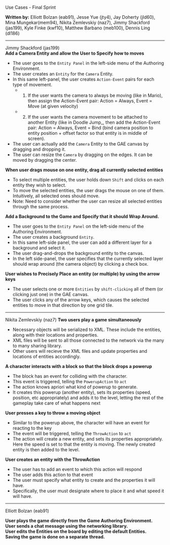 Use Cases - Final Sprint

**Written by:** Elliott Bolzan (eab91), Jesse Yue (jty4), Jay Doherty (jld60), Mina Mungekar(mem94), Nikita Zemlevskiy (naz7), Jimmy Shackford (jas199), Kyle Finke (kwf10), Matthew Barbano (meb100), Dennis Ling (dl186)

---------------

Jimmy Shackford (jas199)<br>
**Add a Camera Entity and allow the User to Specify how to moves**
- The user goes to the `Entity Panel` in the left-side menu of the Authoring Environment.
- The user creates an `Entity` for the `Camera` Entity.
- In this same left-panel, the user creates `Action-Event` pairs for each type of movement.
    - 1. If the user wants the camera to always be moving (like in Mario), then assign the Action-Event pair: Action = Always, Event = Move (at given velocity)
    - 2. If the user wants the camera movement to be attached to another Entity (like in Doodle Jump_, then add the Action-Event pair: Action = Always, Event = Bind (bind camera position to entity position + offset factor so that entity is in middle of screen).
- The user can actually add the `Camera` Entity to the GAE canvas by dragging and dropping it.
- The user can resize the `Camera` by dragging on the edges. It can be moved by dragging the center.

**When user drags mouse on one entity, drag all currently selected entities**
- To select multiple entities, the user holds down `Shift` and clicks on each entity they wish to select.
- To move the selected entities, the user drags the mouse on one of them. Intuitively, all selected ones should move.
- Note: Need to consider whether the user can resize all selected entities through the same process.

**Add a Background to the Game and Specify that it should Wrap Around.**
- The user goes to the `Entity Panel` on the left-side menu of the Authoring Environment.
- The user creates a background `Entity`.
- In this same left-side panel, the user can add a different layer for a background and select it.
- The user drag-and-drops the background entity to the canvas.
- In the left side-panel, the user specifies that the currently selected layer should wrap around (the camera object) by clicking a check box.

**User wishes to Precisely Place an entity (or multiple) by using the arrow keys**
- The user selects one or more `Entities` by `shift-clicking` all of them (or clicking just one) in the GAE canvas.
- The user clicks any of the arrow keys, which causes the selected entities to move in that direction by one grid tile.

------------------

Nikita Zemlevskiy (naz7)
**Two users play a game simultaneously**
- Necessary objects will be serialized to XML. These include the entities, along with their locations and properties. 
- XML files will be sent to all those connected to the network via the many to many sharing library.
- Other users will recieve the XML files and update properties and locations of entities accordingly. 
 
**A character interacts with a block so that the block drops a powerup**
- The block has an event for colliding with the character.
- This event is triggered, telling the `PowerupAction` to `act`
- The action knows apriori what kind of powerup to generate. 
- It creates this powerup (another entity), sets its properties (speed, position, etc appropriately) and adds it to the level, letting the rest of the gameplay take care of what happens next

**User presses a key to throw a moving object**
- Similar to the powerup above, the character will have an event for reacting to the key
- The event will be triggered, telling the `ThrowAction` to `act`
- The action will create a new entity, and sets its properties appropriately. Here the speed is set to that the entity is moving. The newly created entity is then added to the level.

**User creates an entity with the ThrowAction**
- The user has to add an event to which this action will respond
- The user adds this action to that event
- The user must specify what entity to create and the properties it will have.
- Specifically, the user must designate where to place it and what speed it will have.


------------

Elliott Bolzan (eab91)

**User plays the game directly from the Game Authoring Environment.**<br>
**User sends a chat message using the networking library.**<br>
**User edits the Entities on the board by editing the default Entities.**<br>
**Saving the game is done on a separate thread.**<br>

